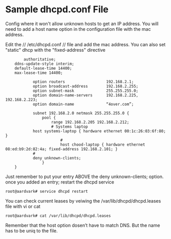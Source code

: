 # Sample dhcpd.conf File

Config where it won't allow unknown hosts to get an IP address. You will need to add a host name option in the configuration file with the mac address.

Edit the // /etc/dhcpd.conf // file and add the mac address. You can also set "static" dhcp with the "fixed-address" directive
	

	
	        authoritative;
		ddns-update-style interim;
		default-lease-time 14400;
		max-lease-time 14400;
		
	        	option routers                  192.168.2.1;
	        	option broadcast-address        192.168.2.255;
	        	option subnet-mask              255.255.255.0;
	        	option domain-name-servers      192.168.2.225, 192.168.2.223;
	        	option domain-name              “4over.com”;
		
	        	subnet 192.168.2.0 netmask 255.255.255.0 {
	             	pool {
	                	range 192.168.2.205 192.168.2.212;
	                	# Systems laptop
				host systems-laptop { hardware ethernet 00:1c:26:03:6f:80; }
	                        #
	                        host chood-laptop { hardware ethernet 08:ed:b9:2d:82:4a; fixed-address 192.168.2.101; }
				#
				deny unknown-clients;
	             	}
		}


 Just remember to put your entry ABOVE the deny unknown-clients; option. once you added an entry; restart the dhcpd service

	root@aardvark# service dhcpd restart

You can check current leases by veiwing the /var/lib/dhcpd/dhcpd.leases file with vi or cat

	root@aardvark# cat /var/lib/dhcpd/dhcpd.leases

Remember that the host option dosen’t have to match DNS. But the name has to be uniq to the file. 
